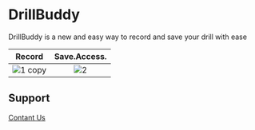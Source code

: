 # DrillBuddy

DrillBuddy is a new and easy way to record and save your drill with ease

Record | Save.Access.
:---:|:---:
![1 copy](https://github.com/RomanTheBaby/DrillBuddyPage/assets/16260191/0c440089-41a4-4ff2-b998-2363a434e435) | ![2](https://github.com/RomanTheBaby/DrillBuddyPage/assets/16260191/4c1f922a-9a68-465b-9bae-a93ce08e88cd)

## Support


[Contant Us](appsofrom@gmail.com)
